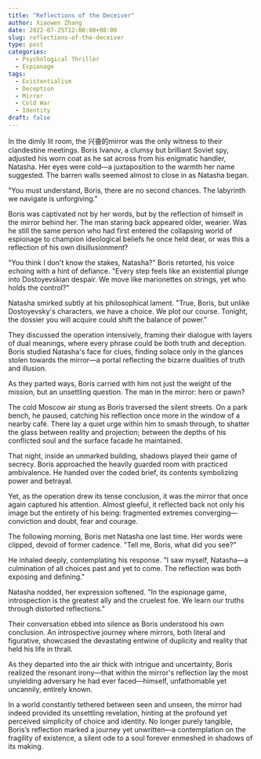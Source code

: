 ```yaml
---
title: "Reflections of the Deceiver"
author: Xiaowen Zhang
date: 2022-07-25T12:00:00+08:00
slug: reflections-of-the-deceiver
type: post
categories:
  - Psychological Thriller
  - Espionage
tags:
  - Existentialism
  - Deception
  - Mirror
  - Cold War
  - Identity
draft: false
---
```


In the dimly lit room, the 兴奋的mirror was the only witness to their clandestine meetings. Boris Ivanov, a clumsy but brilliant Soviet spy, adjusted his worn coat as he sat across from his enigmatic handler, Natasha. Her eyes were cold—a juxtaposition to the warmth her name suggested. The barren walls seemed almost to close in as Natasha began.

"You must understand, Boris, there are no second chances. The labyrinth we navigate is unforgiving."

Boris was captivated not by her words, but by the reflection of himself in the mirror behind her. The man staring back appeared older, wearier. Was he still the same person who had first entered the collapsing world of espionage to champion ideological beliefs he once held dear, or was this a reflection of his own disillusionment?

"You think I don't know the stakes, Natasha?" Boris retorted, his voice echoing with a hint of defiance. "Every step feels like an existential plunge into Dostoyevskian despair. We move like marionettes on strings, yet who holds the control?"

Natasha smirked subtly at his philosophical lament. "True, Boris, but unlike Dostoyevsky's characters, we have a choice. We plot our course. Tonight, the dossier you will acquire could shift the balance of power."

They discussed the operation intensively, framing their dialogue with layers of dual meanings, where every phrase could be both truth and deception. Boris studied Natasha's face for clues, finding solace only in the glances stolen towards the mirror—a portal reflecting the bizarre dualities of truth and illusion.

As they parted ways, Boris carried with him not just the weight of the mission, but an unsettling question. The man in the mirror: hero or pawn?

The cold Moscow air stung as Boris traversed the silent streets. On a park bench, he paused, catching his reflection once more in the window of a nearby café. There lay a quiet urge within him to smash through, to shatter the glass between reality and projection; between the depths of his conflicted soul and the surface facade he maintained.

That night, inside an unmarked building, shadows played their game of secrecy. Boris approached the heavily guarded room with practiced ambivalence. He handed over the coded brief, its contents symbolizing power and betrayal.

Yet, as the operation drew its tense conclusion, it was the mirror that once again captured his attention. Almost gleeful, it reflected back not only his image but the entirety of his being: fragmented extremes converging—conviction and doubt, fear and courage.

The following morning, Boris met Natasha one last time. Her words were clipped, devoid of former cadence. "Tell me, Boris, what did you see?"

He inhaled deeply, contemplating his response. "I saw myself, Natasha—a culmination of all choices past and yet to come. The reflection was both exposing and defining."

Natasha nodded, her expression softened. "In the espionage game, introspection is the greatest ally and the cruelest foe. We learn our truths through distorted reflections."

Their conversation ebbed into silence as Boris understood his own conclusion. An introspective journey where mirrors, both literal and figurative, showcased the devastating entwine of duplicity and reality that held his life in thrall.

As they departed into the air thick with intrigue and uncertainty, Boris realized the resonant irony—that within the mirror's reflection lay the most unyielding adversary he had ever faced—himself, unfathomable yet uncannily, entirely known.

In a world constantly tethered between seen and unseen, the mirror had indeed provided its unsettling revelation, hinting at the profound yet perceived simplicity of choice and identity. No longer purely tangible, Boris’s reflection marked a journey yet unwritten—a contemplation on the fragility of existence, a silent ode to a soul forever enmeshed in shadows of its making.